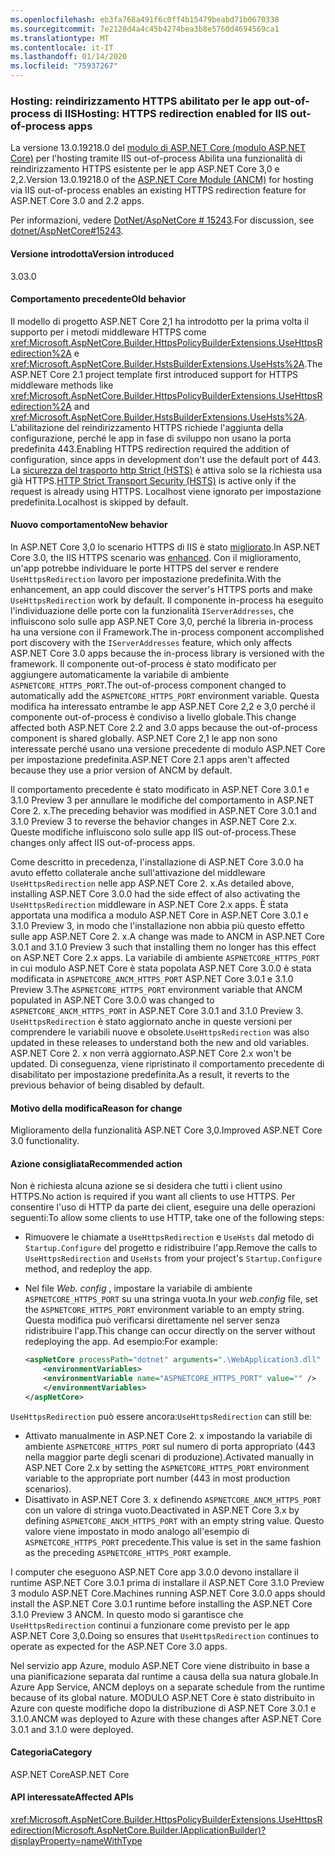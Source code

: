 ```yaml
---
ms.openlocfilehash: eb3fa768a491f6c0ff4b15479beabd71b0670338
ms.sourcegitcommit: 7e2128d4a4c45b4274bea3b8e5760d4694569ca1
ms.translationtype: MT
ms.contentlocale: it-IT
ms.lasthandoff: 01/14/2020
ms.locfileid: "75937267"
---
```

### <a name="hosting-https-redirection-enabled-for-iis-out-of-process-apps"></a><span data-ttu-id="70758-101">Hosting: reindirizzamento HTTPS abilitato per le app out-of-process di IIS</span><span class="sxs-lookup"><span data-stu-id="70758-101">Hosting: HTTPS redirection enabled for IIS out-of-process apps</span></span>

<span data-ttu-id="70758-102">La versione 13.0.19218.0 del [modulo di ASP.NET Core (modulo ASP.NET Core)](/aspnet/core/host-and-deploy/aspnet-core-module) per l'hosting tramite IIS out-of-process Abilita una funzionalità di reindirizzamento HTTPS esistente per le app ASP.NET Core 3,0 e 2,2.</span><span class="sxs-lookup"><span data-stu-id="70758-102">Version 13.0.19218.0 of the [ASP.NET Core Module (ANCM)](/aspnet/core/host-and-deploy/aspnet-core-module) for hosting via IIS out-of-process enables an existing HTTPS redirection feature for ASP.NET Core 3.0 and 2.2 apps.</span></span>

<span data-ttu-id="70758-103">Per informazioni, vedere [DotNet/AspNetCore # 15243](https://github.com/dotnet/AspNetCore/issues/15243).</span><span class="sxs-lookup"><span data-stu-id="70758-103">For discussion, see [dotnet/AspNetCore#15243](https://github.com/dotnet/AspNetCore/issues/15243).</span></span>

#### <a name="version-introduced"></a><span data-ttu-id="70758-104">Versione introdotta</span><span class="sxs-lookup"><span data-stu-id="70758-104">Version introduced</span></span>

<span data-ttu-id="70758-105">3.0</span><span class="sxs-lookup"><span data-stu-id="70758-105">3.0</span></span>

#### <a name="old-behavior"></a><span data-ttu-id="70758-106">Comportamento precedente</span><span class="sxs-lookup"><span data-stu-id="70758-106">Old behavior</span></span>

<span data-ttu-id="70758-107">Il modello di progetto ASP.NET Core 2,1 ha introdotto per la prima volta il supporto per i metodi middleware HTTPS come <xref:Microsoft.AspNetCore.Builder.HttpsPolicyBuilderExtensions.UseHttpsRedirection%2A> e <xref:Microsoft.AspNetCore.Builder.HstsBuilderExtensions.UseHsts%2A>.</span><span class="sxs-lookup"><span data-stu-id="70758-107">The ASP.NET Core 2.1 project template first introduced support for HTTPS middleware methods like <xref:Microsoft.AspNetCore.Builder.HttpsPolicyBuilderExtensions.UseHttpsRedirection%2A> and <xref:Microsoft.AspNetCore.Builder.HstsBuilderExtensions.UseHsts%2A>.</span></span> <span data-ttu-id="70758-108">L'abilitazione del reindirizzamento HTTPS richiede l'aggiunta della configurazione, perché le app in fase di sviluppo non usano la porta predefinita 443.</span><span class="sxs-lookup"><span data-stu-id="70758-108">Enabling HTTPS redirection required the addition of configuration, since apps in development don't use the default port of 443.</span></span> <span data-ttu-id="70758-109">La [sicurezza del trasporto http Strict (HSTS)](https://cheatsheetseries.owasp.org/cheatsheets/HTTP_Strict_Transport_Security_Cheat_Sheet.html) è attiva solo se la richiesta usa già HTTPS.</span><span class="sxs-lookup"><span data-stu-id="70758-109">[HTTP Strict Transport Security (HSTS)](https://cheatsheetseries.owasp.org/cheatsheets/HTTP_Strict_Transport_Security_Cheat_Sheet.html) is active only if the request is already using HTTPS.</span></span> <span data-ttu-id="70758-110">Localhost viene ignorato per impostazione predefinita.</span><span class="sxs-lookup"><span data-stu-id="70758-110">Localhost is skipped by default.</span></span>

#### <a name="new-behavior"></a><span data-ttu-id="70758-111">Nuovo comportamento</span><span class="sxs-lookup"><span data-stu-id="70758-111">New behavior</span></span>

<span data-ttu-id="70758-112">In ASP.NET Core 3,0 lo scenario HTTPS di IIS è stato [migliorato](https://github.com/dotnet/AspNetCore/pull/4685).</span><span class="sxs-lookup"><span data-stu-id="70758-112">In ASP.NET Core 3.0, the IIS HTTPS scenario was [enhanced](https://github.com/dotnet/AspNetCore/pull/4685).</span></span> <span data-ttu-id="70758-113">Con il miglioramento, un'app potrebbe individuare le porte HTTPS del server e rendere `UseHttpsRedirection` lavoro per impostazione predefinita.</span><span class="sxs-lookup"><span data-stu-id="70758-113">With the enhancement, an app could discover the server's HTTPS ports and make `UseHttpsRedirection` work by default.</span></span> <span data-ttu-id="70758-114">Il componente in-process ha eseguito l'individuazione delle porte con la funzionalità `IServerAddresses`, che influiscono solo sulle app ASP.NET Core 3,0, perché la libreria in-process ha una versione con il Framework.</span><span class="sxs-lookup"><span data-stu-id="70758-114">The in-process component accomplished port discovery with the `IServerAddresses` feature, which only affects ASP.NET Core 3.0 apps because the in-process library is versioned with the framework.</span></span> <span data-ttu-id="70758-115">Il componente out-of-process è stato modificato per aggiungere automaticamente la variabile di ambiente `ASPNETCORE_HTTPS_PORT`.</span><span class="sxs-lookup"><span data-stu-id="70758-115">The out-of-process component changed to automatically add the `ASPNETCORE_HTTPS_PORT` environment variable.</span></span> <span data-ttu-id="70758-116">Questa modifica ha interessato entrambe le app ASP.NET Core 2,2 e 3,0 perché il componente out-of-process è condiviso a livello globale.</span><span class="sxs-lookup"><span data-stu-id="70758-116">This change affected both ASP.NET Core 2.2 and 3.0 apps because the out-of-process component is shared globally.</span></span> <span data-ttu-id="70758-117">ASP.NET Core 2,1 le app non sono interessate perché usano una versione precedente di modulo ASP.NET Core per impostazione predefinita.</span><span class="sxs-lookup"><span data-stu-id="70758-117">ASP.NET Core 2.1 apps aren't affected because they use a prior version of ANCM by default.</span></span>

<span data-ttu-id="70758-118">Il comportamento precedente è stato modificato in ASP.NET Core 3.0.1 e 3.1.0 Preview 3 per annullare le modifiche del comportamento in ASP.NET Core 2. x.</span><span class="sxs-lookup"><span data-stu-id="70758-118">The preceding behavior was modified in ASP.NET Core 3.0.1 and 3.1.0 Preview 3 to reverse the behavior changes in ASP.NET Core 2.x.</span></span> <span data-ttu-id="70758-119">Queste modifiche influiscono solo sulle app IIS out-of-process.</span><span class="sxs-lookup"><span data-stu-id="70758-119">These changes only affect IIS out-of-process apps.</span></span>

<span data-ttu-id="70758-120">Come descritto in precedenza, l'installazione di ASP.NET Core 3.0.0 ha avuto effetto collaterale anche sull'attivazione del middleware `UseHttpsRedirection` nelle app ASP.NET Core 2. x.</span><span class="sxs-lookup"><span data-stu-id="70758-120">As detailed above, installing ASP.NET Core 3.0.0 had the side effect of also activating the `UseHttpsRedirection` middleware in ASP.NET Core 2.x apps.</span></span> <span data-ttu-id="70758-121">È stata apportata una modifica a modulo ASP.NET Core in ASP.NET Core 3.0.1 e 3.1.0 Preview 3, in modo che l'installazione non abbia più questo effetto sulle app ASP.NET Core 2. x.</span><span class="sxs-lookup"><span data-stu-id="70758-121">A change was made to ANCM in ASP.NET Core 3.0.1 and 3.1.0 Preview 3 such that installing them no longer has this effect on ASP.NET Core 2.x apps.</span></span> <span data-ttu-id="70758-122">La variabile di ambiente `ASPNETCORE_HTTPS_PORT` in cui modulo ASP.NET Core è stata popolata ASP.NET Core 3.0.0 è stata modificata in `ASPNETCORE_ANCM_HTTPS_PORT` ASP.NET Core 3.0.1 e 3.1.0 Preview 3.</span><span class="sxs-lookup"><span data-stu-id="70758-122">The `ASPNETCORE_HTTPS_PORT` environment variable that ANCM populated in ASP.NET Core 3.0.0 was changed to `ASPNETCORE_ANCM_HTTPS_PORT` in ASP.NET Core 3.0.1 and 3.1.0 Preview 3.</span></span> <span data-ttu-id="70758-123">`UseHttpsRedirection` è stato aggiornato anche in queste versioni per comprendere le variabili nuove e obsolete.</span><span class="sxs-lookup"><span data-stu-id="70758-123">`UseHttpsRedirection` was also updated in these releases to understand both the new and old variables.</span></span> <span data-ttu-id="70758-124">ASP.NET Core 2. x non verrà aggiornato.</span><span class="sxs-lookup"><span data-stu-id="70758-124">ASP.NET Core 2.x won't be updated.</span></span> <span data-ttu-id="70758-125">Di conseguenza, viene ripristinato il comportamento precedente di disabilitato per impostazione predefinita.</span><span class="sxs-lookup"><span data-stu-id="70758-125">As a result, it reverts to the previous behavior of being disabled by default.</span></span>

#### <a name="reason-for-change"></a><span data-ttu-id="70758-126">Motivo della modifica</span><span class="sxs-lookup"><span data-stu-id="70758-126">Reason for change</span></span>

<span data-ttu-id="70758-127">Miglioramento della funzionalità ASP.NET Core 3,0.</span><span class="sxs-lookup"><span data-stu-id="70758-127">Improved ASP.NET Core 3.0 functionality.</span></span>

#### <a name="recommended-action"></a><span data-ttu-id="70758-128">Azione consigliata</span><span class="sxs-lookup"><span data-stu-id="70758-128">Recommended action</span></span>

<span data-ttu-id="70758-129">Non è richiesta alcuna azione se si desidera che tutti i client usino HTTPS.</span><span class="sxs-lookup"><span data-stu-id="70758-129">No action is required if you want all clients to use HTTPS.</span></span> <span data-ttu-id="70758-130">Per consentire l'uso di HTTP da parte dei client, eseguire una delle operazioni seguenti:</span><span class="sxs-lookup"><span data-stu-id="70758-130">To allow some clients to use HTTP, take one of the following steps:</span></span>

* <span data-ttu-id="70758-131">Rimuovere le chiamate a `UseHttpsRedirection` e `UseHsts` dal metodo di `Startup.Configure` del progetto e ridistribuire l'app.</span><span class="sxs-lookup"><span data-stu-id="70758-131">Remove the calls to `UseHttpsRedirection` and `UseHsts` from your project's `Startup.Configure` method, and redeploy the app.</span></span>
* <span data-ttu-id="70758-132">Nel file *Web. config* , impostare la variabile di ambiente `ASPNETCORE_HTTPS_PORT` su una stringa vuota.</span><span class="sxs-lookup"><span data-stu-id="70758-132">In your *web.config* file, set the `ASPNETCORE_HTTPS_PORT` environment variable to an empty string.</span></span> <span data-ttu-id="70758-133">Questa modifica può verificarsi direttamente nel server senza ridistribuire l'app.</span><span class="sxs-lookup"><span data-stu-id="70758-133">This change can occur directly on the server without redeploying the app.</span></span> <span data-ttu-id="70758-134">Ad esempio:</span><span class="sxs-lookup"><span data-stu-id="70758-134">For example:</span></span>

    ```xml
    <aspNetCore processPath="dotnet" arguments=".\WebApplication3.dll" stdoutLogEnabled="false" stdoutLogFile="\\?\%home%\LogFiles\stdout" >
        <environmentVariables>
        <environmentVariable name="ASPNETCORE_HTTPS_PORT" value="" />
        </environmentVariables>
    </aspNetCore>
    ```

<span data-ttu-id="70758-135">`UseHttpsRedirection` può essere ancora:</span><span class="sxs-lookup"><span data-stu-id="70758-135">`UseHttpsRedirection` can still be:</span></span>

* <span data-ttu-id="70758-136">Attivato manualmente in ASP.NET Core 2. x impostando la variabile di ambiente `ASPNETCORE_HTTPS_PORT` sul numero di porta appropriato (443 nella maggior parte degli scenari di produzione).</span><span class="sxs-lookup"><span data-stu-id="70758-136">Activated manually in ASP.NET Core 2.x by setting the `ASPNETCORE_HTTPS_PORT` environment variable to the appropriate port number (443 in most production scenarios).</span></span>
* <span data-ttu-id="70758-137">Disattivato in ASP.NET Core 3. x definendo `ASPNETCORE_ANCM_HTTPS_PORT` con un valore di stringa vuoto.</span><span class="sxs-lookup"><span data-stu-id="70758-137">Deactivated in ASP.NET Core 3.x by defining `ASPNETCORE_ANCM_HTTPS_PORT` with an empty string value.</span></span> <span data-ttu-id="70758-138">Questo valore viene impostato in modo analogo all'esempio di `ASPNETCORE_HTTPS_PORT` precedente.</span><span class="sxs-lookup"><span data-stu-id="70758-138">This value is set in the same fashion as the preceding `ASPNETCORE_HTTPS_PORT` example.</span></span>

<span data-ttu-id="70758-139">I computer che eseguono ASP.NET Core app 3.0.0 devono installare il runtime ASP.NET Core 3.0.1 prima di installare il ASP.NET Core 3.1.0 Preview 3 modulo ASP.NET Core.</span><span class="sxs-lookup"><span data-stu-id="70758-139">Machines running ASP.NET Core 3.0.0 apps should install the ASP.NET Core 3.0.1 runtime before installing the ASP.NET Core 3.1.0 Preview 3 ANCM.</span></span> <span data-ttu-id="70758-140">In questo modo si garantisce che `UseHttpsRedirection` continui a funzionare come previsto per le app ASP.NET Core 3,0.</span><span class="sxs-lookup"><span data-stu-id="70758-140">Doing so ensures that `UseHttpsRedirection` continues to operate as expected for the ASP.NET Core 3.0 apps.</span></span>

<span data-ttu-id="70758-141">Nel servizio app Azure, modulo ASP.NET Core viene distribuito in base a una pianificazione separata dal runtime a causa della sua natura globale.</span><span class="sxs-lookup"><span data-stu-id="70758-141">In Azure App Service, ANCM deploys on a separate schedule from the runtime because of its global nature.</span></span> <span data-ttu-id="70758-142">MODULO ASP.NET Core è stato distribuito in Azure con queste modifiche dopo la distribuzione di ASP.NET Core 3.0.1 e 3.1.0.</span><span class="sxs-lookup"><span data-stu-id="70758-142">ANCM was deployed to Azure with these changes after ASP.NET Core 3.0.1 and 3.1.0 were deployed.</span></span>

#### <a name="category"></a><span data-ttu-id="70758-143">Categoria</span><span class="sxs-lookup"><span data-stu-id="70758-143">Category</span></span>

<span data-ttu-id="70758-144">ASP.NET Core</span><span class="sxs-lookup"><span data-stu-id="70758-144">ASP.NET Core</span></span>

#### <a name="affected-apis"></a><span data-ttu-id="70758-145">API interessate</span><span class="sxs-lookup"><span data-stu-id="70758-145">Affected APIs</span></span>

<xref:Microsoft.AspNetCore.Builder.HttpsPolicyBuilderExtensions.UseHttpsRedirection(Microsoft.AspNetCore.Builder.IApplicationBuilder)?displayProperty=nameWithType>

<!-- 

#### Affected APIs

`M:Microsoft.AspNetCore.Builder.HttpsPolicyBuilderExtensions.UseHttpsRedirection(Microsoft.AspNetCore.Builder.IApplicationBuilder)`

-->
